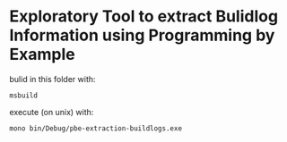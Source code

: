 # Exploratory Tool to extract Bulidlog Information using Programming by Example

bulid in this folder with:
```
msbuild
```

execute (on unix) with:
```
mono bin/Debug/pbe-extraction-buildlogs.exe
```

